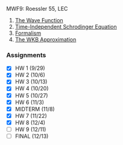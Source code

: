 MWF9: Roessler 55, LEC
1. [The Wave Function](The%20Wave%20Function.md)
2. [Time-Independent Schrodinger Equation](Time-Independent%20Schrodinger%20Equation.md)
3. [Formalism](Formalism.md)
4. [The WKB Approximation](The%20WKB%20Approximation.md)
### Assignments
- [x] HW 1 (9/29)
- [x] HW 2 (10/6)
- [x] HW 3 (10/13)
- [x] HW 4 (10/20)
- [x] HW 5 (10/27)
- [x] HW 6 (11/3)
- [x] MIDTERM (11/8)
- [x] HW 7 (11/22)
- [x] HW 8 (12/4)
- [ ] HW 9 (12/11)
- [ ] FINAL (12/13)